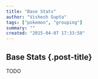 ```yaml
--- 
title: "Base Stats"
author: "Vishesh Gupta"
tags: ["pokemon", "grouping"]
summary: ""
created: "2015-04-07 17:33:58"
--- 
```


## Base Stats {.post-title}

TODO